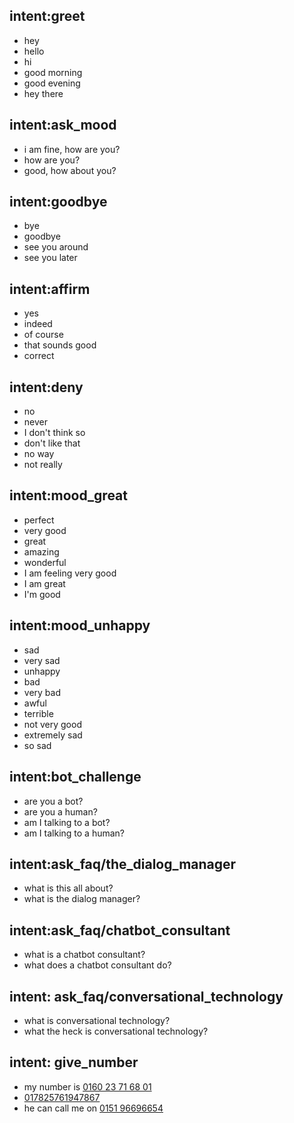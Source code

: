 ## intent:greet
- hey
- hello
- hi
- good morning
- good evening
- hey there

## intent:ask_mood
- i am fine, how are you?
- how are you?
- good, how about you?

## intent:goodbye
- bye
- goodbye
- see you around
- see you later

## intent:affirm
- yes
- indeed
- of course
- that sounds good
- correct

## intent:deny
- no
- never
- I don't think so
- don't like that
- no way
- not really

## intent:mood_great
- perfect
- very good
- great
- amazing
- wonderful
- I am feeling very good
- I am great
- I'm good

## intent:mood_unhappy
- sad
- very sad
- unhappy
- bad
- very bad
- awful
- terrible
- not very good
- extremely sad
- so sad

## intent:bot_challenge
- are you a bot?
- are you a human?
- am I talking to a bot?
- am I talking to a human?

## intent:ask_faq/the_dialog_manager
- what is this all about?
- what is the dialog manager?

## intent:ask_faq/chatbot_consultant
- what is a chatbot consultant?
- what does a chatbot consultant do?

## intent: ask_faq/conversational_technology
- what is conversational technology?
- what the heck is conversational technology?

## intent: give_number
- my number is [0160 23 71 68 01](phone_number)
- [017825761947867](phone_number)
- he can call me on [0151 96696654](phone_number)